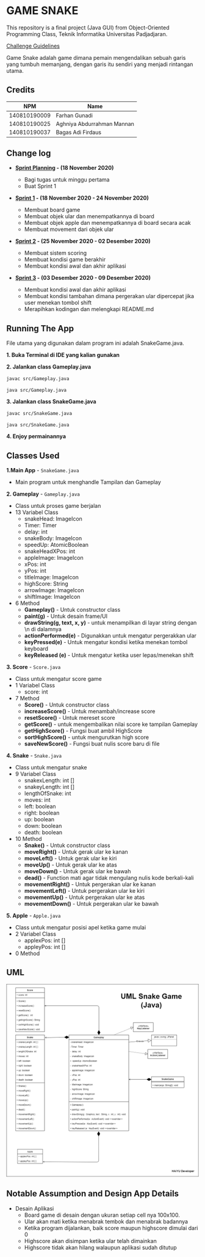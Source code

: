 # GAME SNAKE

This repository is a final project (Java GUI) from Object-Oriented Programming Class, Teknik Informatika Universitas Padjadjaran.

[Challenge Guidelines](challenge-guideline.md)

Game Snake adalah game dimana pemain mengendalikan sebuah garis yang tumbuh memanjang, dengan garis itu sendiri yang menjadi rintangan utama.

## Credits

| NPM          | Name                       |
| ------------ | -------------------------- |
| 140810190009 | Farhan Gunadi              |
| 140810190025 | Aghniya Abdurrahman Mannan |
| 140810190037 | Bagas Adi Firdaus          |

## Change log

- **[Sprint Planning](changelog/sprint-planning.md) - (18 November 2020)**

  - Bagi tugas untuk minggu pertama
  - Buat Sprint 1

- **[Sprint 1](changelog/sprint-1.md) - (18 November 2020 - 24 November 2020)**

  - Membuat board game
  - Membuat objek ular dan menempatkannya di board
  - Membuat objek apple dan menempatkannya di board secara acak
  - Membuat movement dari objek ular

- **[Sprint 2](changelog/sprint-2.md) - (25 November 2020 - 02 Desember 2020)**

  - Membuat sistem scoring
  - Membuat kondisi game berakhir
  - Membuat kondisi awal dan akhir aplikasi
- **[Sprint 3](changelog/sprint-3.md) - (03 Desember 2020 - 09 Desember 2020)**

  - Membuat kondisi awal dan akhir aplikasi
  - Membuat kondisi tambahan dimana pergerakan ular dipercepat jika user menekan tombol shift
  - Merapihkan kodingan dan melengkapi README.md

## Running The App
File utama yang digunakan dalam program ini adalah SnakeGame.java.

**1. Buka Terminal di IDE yang kalian gunakan**

**2. Jalankan class Gameplay.java**
```
javac src/Gameplay.java
```
```
java src/Gameplay.java
```
**3. Jalankan class SnakeGame.java**
```
javac src/SnakeGame.java
```
```
java src/SnakeGame.java
```
**4. Enjoy permainannya**

## Classes Used

**1.Main App** - `SnakeGame.java`
   - Main program untuk menghandle Tampilan dan Gameplay
   
**2. Gameplay** - `Gameplay.java`
   - Class untuk proses game berjalan
   - 13 Variabel Class
     - snakeHead: ImageIcon
     - Timer: Timer
     - delay: int
     - snakeBody: ImageIcon
     - speedUp: AtomicBoolean
     - snakeHeadXPos: int
     - appleImage: ImageIcon
     - xPos: int
     - yPos: int
     - titleImage: ImageIcon
     - highScore: String
     - arrowImage: ImageIcon
     - shiftImage: ImageIcon
   - 6 Method
     - **Gameplay()** - Untuk constructor class
     - **paint(g)** - Untuk desain frame/UI
     - **drawString(g, text, x, y)** - untuk menampilkan di layar string dengan \n di dalamnya
     - **actionPerformed(e)** - Digunakkan untuk mengatur pergerakkan ular
     - **keyPressed(e)** - Untuk mengatur kondisi ketika menekan tombol keyboard
     - **keyReleased (e)** - Untuk mengatur ketika user lepas/menekan shift
     
**3. Score** - `Score.java`
   - Class untuk mengatur score game
   - 1 Variabel Class
     - score: int
   - 7 Method
     - **Score()** - Untuk constructor class
     - **increaseScore()** - Untuk menambah/increase score
     - **resetScore()** - Untuk mereset score
     - **getScore()** - untuk mengembalikan nilai score ke tampilan Gameplay
     - **getHighScore()** - Fungsi buat ambil HighScore
     - **sortHighScore()** - untuk mengurutkan high score
     - **saveNewScore()** - Fungsi buat nulis score baru di file
     
**4. Snake** - `Snake.java`
   - Class untuk mengatur snake
   - 9 Variabel Class
     - snakexLength: int []
     - snakeyLength: int []
     - lengthOfSnake: int 
     - moves: int 
     - left: boolean 
     - right: boolean 
     - up: boolean 
     - down: boolean 
     - death: boolean 
   - 10 Method
     - **Snake()** - Untuk constructor class
     - **moveRight()** - Untuk gerak ular ke kanan
     - **moveLeft()** - Untuk gerak ular ke kiri
     - **moveUp()** - Untuk gerak ular ke atas
     - **moveDown()** - Untuk gerak ular ke bawah
     - **dead()** - Function mati agar tidak mengulang nulis kode berkali-kali
     - **movementRight()** - Untuk pergerakan ular ke kanan
     - **movementLeft()** - Untuk pergerakan ular ke kiri
     - **movementUp()** - Untuk pergerakan ular ke atas
     - **movementDown()** - Untuk pergerakan ular ke bawah
     
**5. Apple** - `Apple.java`
   - Class untuk mengatur posisi apel ketika game mulai
   - 2 Variabel Class
     - applexPos: int []
     - appleyPos: int []
   - 0 Method

## UML

![UML](/images/UML_Project_Snake.png)

## Notable Assumption and Design App Details

- Desain Aplikasi
  - Board game di desain dengan ukuran setiap cell nya 100x100.
  - Ular akan mati ketika menabrak tembok dan menabrak badannya
  - Ketika program dijalankan, baik score maupun highscore dimulai dari 0
  - Highscore akan disimpan ketika ular telah dimainkan
  - Highscore tidak akan hilang walaupun aplikasi sudah ditutup
